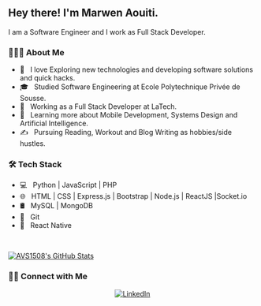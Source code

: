 <h2> Hey there! I'm Marwen Aouiti.</h2>
I am a Software Engineer and I work as Full Stack Developer.

<h3> 👨🏻‍💻 About Me </h3>

- 🤔 &nbsp; I love Exploring new technologies and developing software solutions and quick hacks.
- 🎓 &nbsp; Studied Software Engineering at Ecole Polytechnique Privée de Sousse.
- 💼 &nbsp; Working as a Full Stack Developer at LaTech.
- 🌱 &nbsp; Learning more about Mobile Development, Systems Design and Artificial Intelligence.
- ✍️ &nbsp; Pursuing Reading, Workout and Blog Writing as hobbies/side hustles.

<h3>🛠 Tech Stack</h3>

- 💻 &nbsp; Python | JavaScript | PHP
- 🌐 &nbsp; HTML | CSS | Express.js | Bootstrap | Node.js | ReactJS |Socket.io
- 🛢 &nbsp; MySQL | MongoDB
- 🔧 &nbsp; Git
- 📳 &nbsp; React Native

<br/>

[![AVS1508's GitHub Stats](https://github-readme-stats.vercel.app/api?username=MarwenAouiti&show_icons=true)](https://github.com/MarwenAouiti)

<h3> 🤝🏻 Connect with Me </h3>

<p align="center">
<a href="https://www.linkedin.com/in/marwen-aouiti/">
  <img alt="LinkedIn" src="https://img.shields.io/badge/LinkedIn-Marwen%20Aouiti-blue?style=flat-square&logo=linkedin"></a>
</p>
